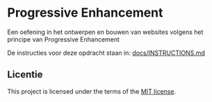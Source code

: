 
# Progressive Enhancement

Een oefening in het ontwerpen en bouwen van websites volgens het principe van Progressive Enhancement

De instructies voor deze opdracht staan in: [docs/INSTRUCTIONS.md](https://github.com/fdnd-task/progressive-enhancement/blob/main/docs/INSTRUCTIONS.md)


## Licentie

This project is licensed under the terms of the [MIT license](./LICENSE).
